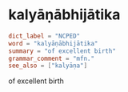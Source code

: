 # kalyāṇābhijātika

``` toml
dict_label = "NCPED"
word = "kalyāṇābhijātika"
summary = "of excellent birth"
grammar_comment = "mfn."
see_also = ["kalyāṇa"]
```

of excellent birth


